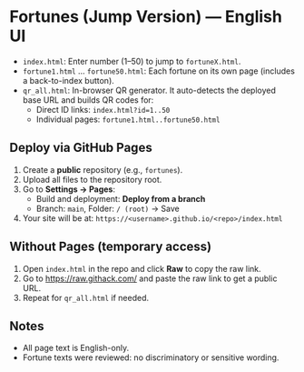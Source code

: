 # Fortunes (Jump Version) — English UI

- `index.html`: Enter number (1–50) to jump to `fortuneX.html`.
- `fortune1.html` … `fortune50.html`: Each fortune on its own page (includes a back-to-index button).
- `qr_all.html`: In-browser QR generator. It auto-detects the deployed base URL and builds QR codes for:
  - Direct ID links: `index.html?id=1..50`
  - Individual pages: `fortune1.html..fortune50.html`

## Deploy via GitHub Pages
1. Create a **public** repository (e.g., `fortunes`).
2. Upload all files to the repository root.
3. Go to **Settings → Pages**:  
   - Build and deployment: **Deploy from a branch**  
   - Branch: `main`, Folder: `/ (root)` → Save
4. Your site will be at: `https://<username>.github.io/<repo>/index.html`

## Without Pages (temporary access)
1. Open `index.html` in the repo and click **Raw** to copy the raw link.
2. Go to https://raw.githack.com/ and paste the raw link to get a public URL.
3. Repeat for `qr_all.html` if needed.

## Notes
- All page text is English-only.
- Fortune texts were reviewed: no discriminatory or sensitive wording.
